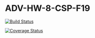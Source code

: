 # ADV-HW-8-CSP-F19

[![Build Status](https://travis-ci.org/cdaman3141/ADV-HW-8-CSP-F19.svg?branch=master)](https://travis-ci.org/cdaman3141/ADV-HW-8-CSP-F19)

[![Coverage Status](https://coveralls.io/repos/github/cdaman3141/ADV-HW-8-CSP-F19/badge.svg?branch=master)](https://coveralls.io/github/cdaman3141/ADV-HW-8-CSP-F19?branch=master)
